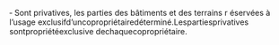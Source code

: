 ‐ Sont privatives, les parties des bâtiments et des terrains r éservées à l’usage exclusifd’uncopropriétairedéterminé.Lespartiesprivatives sontpropriétéexclusive dechaquecopropriétaire.